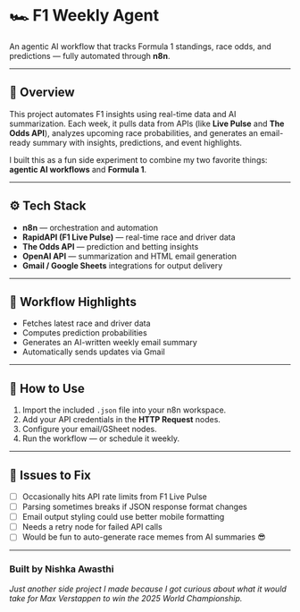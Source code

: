 # 🏎️ F1 Weekly Agent

An agentic AI workflow that tracks Formula 1 standings, race odds, and predictions — fully automated through **n8n**.

---

## 🧠 Overview

This project automates F1 insights using real-time data and AI summarization. Each week, it pulls data from APIs (like **Live Pulse** and **The Odds API**), analyzes upcoming race probabilities, and generates an email-ready summary with insights, predictions, and event highlights.

I built this as a fun side experiment to combine my two favorite things: **agentic AI workflows** and **Formula 1**.

---

## ⚙️ Tech Stack

- **n8n** — orchestration and automation  
- **RapidAPI (F1 Live Pulse)** — real-time race and driver data  
- **The Odds API** — prediction and betting insights  
- **OpenAI API** — summarization and HTML email generation  
- **Gmail / Google Sheets** integrations for output delivery  

---

## 🔁 Workflow Highlights

- Fetches latest race and driver data  
- Computes prediction probabilities  
- Generates an AI-written weekly email summary  
- Automatically sends updates via Gmail  

---

## 🚀 How to Use

1. Import the included `.json` file into your n8n workspace.  
2. Add your API credentials in the **HTTP Request** nodes.  
3. Configure your email/GSheet nodes.  
4. Run the workflow — or schedule it weekly.  

---

## 🧯 Issues to Fix

- [ ] Occasionally hits API rate limits from F1 Live Pulse  
- [ ] Parsing sometimes breaks if JSON response format changes  
- [ ] Email output styling could use better mobile formatting  
- [ ] Needs a retry node for failed API calls  
- [ ] Would be fun to auto-generate race memes from AI summaries 😎  

---

### Built by **Nishka Awasthi**  
*Just another side project I made because I got curious about what it would take for Max Verstappen to win the 2025 World Championship.*
